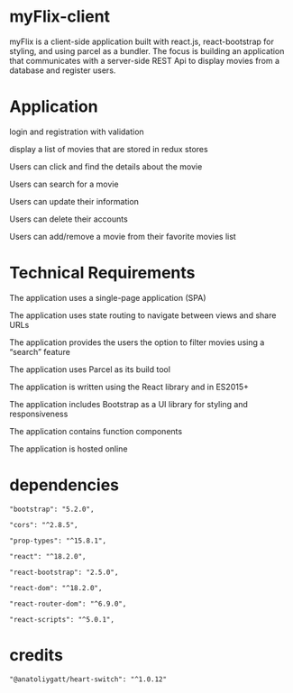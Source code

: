 # myFlix-client
myFlix is a client-side application built with react.js, react-bootstrap for styling, and using parcel as a bundler. The focus is building an application that communicates with a server-side REST Api to display movies from a database and register users. 


# Application

login and registration with validation 

display a list of movies that are stored in redux stores 

Users can click and find the details about the movie 

Users can search for a movie 

Users can update their information 

Users can delete their accounts 

Users can add/remove a movie from their favorite movies list 

# Technical Requirements 

The application uses a single-page application (SPA) 

The application uses state routing to navigate between views and share URLs 

The application provides the users the option to filter movies using a “search” feature 

The application uses Parcel as its build tool 

The application is written using the React library and in ES2015+ 

The application includes Bootstrap as a UI library for styling and responsiveness 

The application contains function components 

The application is hosted online 

  

# dependencies 

    "bootstrap": "5.2.0", 

    "cors": "^2.8.5", 

    "prop-types": "^15.8.1", 

    "react": "^18.2.0", 

    "react-bootstrap": "2.5.0", 

    "react-dom": "^18.2.0", 

    "react-router-dom": "^6.9.0", 

    "react-scripts": "^5.0.1", 

  

# credits 

    "@anatoliygatt/heart-switch": "^1.0.12" 
